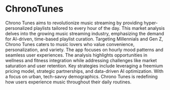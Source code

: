 # ChronoTunes
Chrono Tunes aims to revolutionize music streaming by providing hyper-personalized playlists tailored to every hour of the day. This market analysis delves into the growing music streaming industry, emphasizing the demand for AI-driven, time-based playlist curation. Targeting Millennials and Gen Z, Chrono Tunes caters to music lovers who value convenience, personalization, and variety. The app focuses on hourly mood patterns and seamless user experiences. The analysis highlights opportunities in wellness and fitness integration while addressing challenges like market saturation and user retention. Key strategies include leveraging a freemium pricing model, strategic partnerships, and data-driven AI optimization. With a focus on urban, tech-savvy demographics. Chrono Tunes is redefining how users experience music throughout their daily routines.
